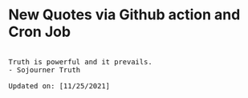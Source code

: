 # New Quotes via Github action and Cron Job

<pre>
<!-- #quote -->
Truth is powerful and it prevails.
- Sojourner Truth

Updated on: [11/25/2021]
<!-- #quoteEnd -->
</pre>
